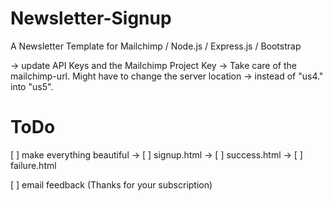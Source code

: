 # Newsletter-Signup
A Newsletter Template for Mailchimp / Node.js / Express.js / Bootstrap

-> update API Keys and the Mailchimp Project Key
-> Take care of the mailchimp-url. Might have to change the server location -> instead of "us4." into "us5".

# ToDo
[ ] make everything beautiful
-> [ ] signup.html
-> [ ] success.html
-> [ ] failure.html

[ ] email feedback (Thanks for your subscription)

 
